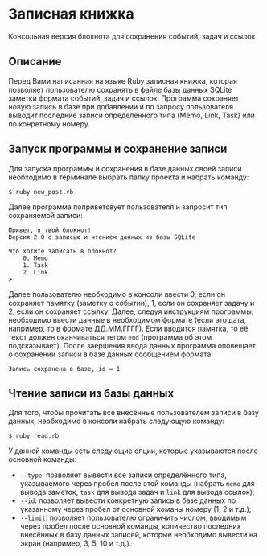 # Записная книжка
Консольная версия блокнота для сохранения событий, задач и ссылок

## Описание
Перед Вами написанная на языке Ruby записная книжка, которая позволяет пользователю сохранять в файле базы данных SQLite заметки формата событий, задач и ссылок. Программа сохраняет новую запись в базе при добавлении и по запросу пользователя выводит последние записи определенного типа (Memo, Link, Task) или по конретному номеру.

## Запуск программы и сохранение записи
Для запуска программы и сохранения в базе данных своей записи необходимо в терминале выбрать папку проекта и набрать команду:
```
$ ruby new_post.rb
```
Далее программа поприветсвует пользователя и запросит тип сохраняемой записи:
```
Привет, я твой блокнот!
Версия 2.0 с записью и чтением данных из базы SQLite

Что хотите записать в блокнот?
	0. Memo
	1. Task
	2. Link
>
```
Далее пользователю необходимо в консоли ввести 0, если он сохраняет памятку (заметку о событии), 1, 
если он сохраняет задачу и 2, если он сохраняет ссылку. 
Далее, следуя инструкциям программы, необходимо ввести данные в необходимом формате (если это дата, например, то в формате ДД.ММ.ГГГГ). 
Если вводится памятка, то её текст должен оканчиваться тегом `end` (программа об этом подсказывает).
После заершения ввода данных программа оповещает о сохранении записи в базе данных сообщением формата:
```
Запись сохранена в базе, id = 1
```

## Чтение записи из базы данных
Для того, чтобы прочитать все внесённые пользователем записи в базу данных, необходимо в консоли набрать следующую команду:
```
$ ruby read.rb
```
У данной команды есть следующие опции, которые указываются после основной команды:
- `--type`: позволяет вывести все записи определённого типа, указываемого через пробел после этой команды 
(набрать `memo` для вывода заметок, `task` для вывода задач и `link` для вывода ссылок);
- `--id`: позволяет вывести конкретную запись в базе данных по указанному через пробел от основной команы номеру (1, 2 и т.д.);
- `--limit`: позволяет пользователю ограничить числом, вводимым через пробел после основной команды, количество последних внесённых 
в базу данных записей, которые необходимо вывести на экран (например, 3, 5, 10 и т.д.).
